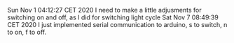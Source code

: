 Sun Nov  1 04:12:27 CET 2020
	I need to make a little adjusments for switching on and off, as I did for switching light cycle
Sat Nov  7 08:49:39 CET 2020
	I just implemented serial communication to arduino, s to switch, n to on, f to off.
